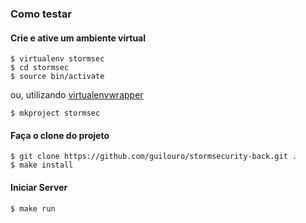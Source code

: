 ### Como testar

#### Crie e ative um ambiente virtual
```
$ virtualenv stormsec
$ cd stormsec
$ source bin/activate
```
ou, utilizando [virtualenvwrapper](https://virtualenvwrapper.readthedocs.org/en/latest/)
```
$ mkproject stormsec
```

#### Faça o clone do projeto
```
$ git clone https://github.com/guilouro/stormsecurity-back.git .
$ make install
```

#### Iniciar Server
```
$ make run
```